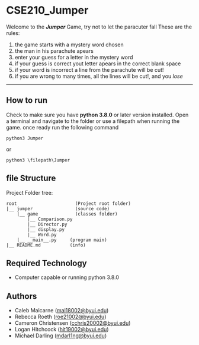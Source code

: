 # CSE210_Jumper
Welcome to the **_Jumper_** Game, try not to let the paracuter fall
These are the rules:

1. the game starts with a mystery word chosen
2. the man in his parachute apears
3. enter your guess for a letter in the mystery word
4. if your guess is correct yout letter apears in the correct blank space
5. if your word is incorrect a line from the parachute will be cut!
6. if you are wrong to many times, all the lines will be cut!, and you _lose_

---

## How to run
Check to make sure you have **python 3.8.0** or later version installed. Open a terminal
and navigate to the folder or use a filepath when running the game. once ready run the following command
```
python3 Jumper
```
or
```
python3 \filepath\Jumper
```

## file Structure
Project Folder tree:
```
root                      (Project root folder)
|__ jumper                (source code)
    |__ game              (classes folder)
        |__ Comparison.py
        |__ Director.py
        |__ display.py
        |__ Word.py
    |__ __main__.py     (program main)
|__ README.md           (info)
```

## Required Technology
* Computer capable or running python 3.8.0

## Authors
* Caleb Malcarne (mal18002@byui.edu)
* Rebecca Roeth (roe21002@byui.edu)
* Cameron Christensen (cchris20002@byui.edu)
* Logan Hitchcock (hit19002@byui.edu)
* Michael Darling (mdarl1ng@byui.edu)

